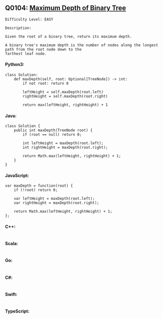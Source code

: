 ## Q0104: [Maximum Depth of Binary Tree](https://leetcode.com/problems/maximum-depth-of-binary-tree/)

```
Difficulty Level: EASY
```

```
Description:

Given the root of a binary tree, return its maximum depth.

A binary tree's maximum depth is the number of nodes along the longest path from the root node down to the
farthest leaf node.
```

#### Python3:

```
class Solution:
    def maxDepth(self, root: Optional[TreeNode]) -> int:
        if not root: return 0

        leftHeight = self.maxDepth(root.left)
        rightHeight = self.maxDepth(root.right)

        return max(leftHeight, rightHeight) + 1
```

#### Java:

```
class Solution {
    public int maxDepth(TreeNode root) {
        if (root == null) return 0;

        int leftHeight = maxDepth(root.left);
        int rightHeight = maxDepth(root.right);

        return Math.max(leftHeight, rightHeight) + 1;
    }
}
```

#### JavaScript:

```
var maxDepth = function(root) {
    if (!root) return 0;

    var leftHeight = maxDepth(root.left);
    var rightHeight = maxDepth(root.right);

    return Math.max(leftHeight, rightHeight) + 1;
};
```

#### C++:

```

```

#### Scala:

```

```

#### Go:

```

```

#### C#:

```

```

#### Swift:

```

```

#### TypeScript:

```

```